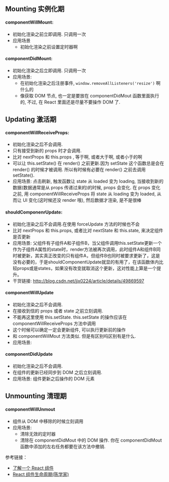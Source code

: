 ## Mounting 实例化期

#### componentWillMount:

- 初始化渲染之前立即调用. 只调用一次
- 应用场景
  - 初始化渲染之前设置定时器啊

#### componentDidMount: 

- 初始化渲染之后立即调用. 只调用一次
- 应用场景: 
  - 在初始化渲染之后注册事件, `window.removeAllListeners('resize')` 啊什么的
  - 像获取 DOM 节点, 也一定是要放在 componentDidMout 函数里面执行的, 不过, 在 React 里面还是尽量不要操作 DOM 了.
  
## Updating 激活期

#### componentWillReceiveProps:

- 初始化渲染之后不会调用.
- 只有接受到新的 props 时才会调用. 
- 比对 nextProps 和 this.props , 等于啊, 或者大于啊, 或者小于的啊
- 可以让 this.setState() 在 render() 之前更新.因为 setState 这个函数总是会在 render() 的时候才被调用. 所以有时候有必要在 render() 之前去调用 setState().
- 应用场景: 点击刷新, 触发函数让 state 从 loaded 变为 loading, 当接收到新的数据(数据通常是从 props 传递过来的)的时候, props 会变化. 在 props 变化之前, 用 componentWillReceiveProps 将 state 从 loading 变为 loaded, 从而让 UI 变化(这时候还没 render 哦), 然后数据才渲染, 是不是很棒

#### shouldComponenrUpdate:

- 初始化渲染之后不会调用.在使用 forceUpdate 方法的时候也不会
- 比对 nextProps 和 this.props, 或者比对 nextState 和 this.state, 来决定组件是否更新
- 应用场景: 父组件有子组件A和子组件B，当父组件调用this.setState更新一个作为子组件A属性的state时，render方法被再次调用，此时组件A和组件B同时被更新，其实真正改变的只有组件A，但组件B也同时被要求更新了，这是没有必要的，于是shouldComponentUpdate就显的有用了，在该函数体内比较props或是states，如果没有改变就取消这个更新，这对性能上算是一个提升。
- 干货链接: http://blog.csdn.net/jjx0224/article/details/49869597

#### componentWillUpdate

- 初始化渲染之后不会调用.
- 在接收到信的 props 或者 state 之前立刻调用.
- 不能再这里使用 this.setState. this.setState 的操作应该在 componentWillReceiveProps 方法中调用
- 这个时候可以确定一定会更新组件, 可以执行更新前的操作
- 和 componentWillMout 方法类似. 但是有区别吗区别有是什么.
- 应用场景: 

#### componentDidUpdate

- 初始化渲染之后不会调用.
- 在组件的更新已经同步到 DOM 之后立刻调用.
- 应用场景: 组件更新之后操作的 DOM 元素

## Unmounting 清理期

#### componentWillUnmout

- 组件从 DOM 中移除的时候立刻调用
- 应用场景: 
  - 清除无效的定时器
  - 清除在 componentDidMout 中的 DOM 操作. 你在 componentDidMout 函数中添加的左右任务都要在该方法中撤销.


参考链接：
- [了解一个 React 组件](http://www.jianshu.com/p/788a82dac136)
- [React 组件生命周期(陈学家)](https://segmentfault.com/a/1190000005161417)
